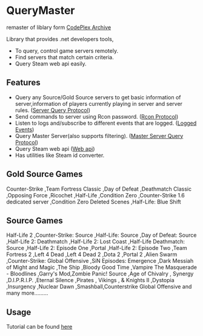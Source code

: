 # QueryMaster

remaster of liblary form [CodePlex Archive](https://archive.codeplex.com/?p=querymaster)

Library that provides .net developers tools,

* To query, control game servers remotely.
* Find servers that match certain criteria.
* Query Steam web api easily.

## Features

* Query any Source/Gold Source servers to get basic information of server,information of players currently playing in server and server rules. ([Server Query Protocol](https://developer.valvesoftware.com/wiki/Server_queries))
* Send commands to server using Rcon password. ([Rcon Protocol](https://developer.valvesoftware.com/wiki/Source_RCON_Protocol))
* Listen to logs and/subscribe to different events that are logged. ([Logged Events](https://developer.valvesoftware.com/wiki/HL_Log_Standard))
* Query Master Server(also supports filtering). ([Master Server Query Protocol](https://developer.valvesoftware.com/wiki/Master_Server_Query_Protocol))
* Query Steam web api ([Web api](http://steamcommunity.com/dev))
* Has utilities like Steam id converter.

## Gold Source Games

Counter-Strike ,Team Fortress Classic ,Day of Defeat ,Deathmatch Classic ,Opposing Force ,Ricochet ,Half-Life ,Condition Zero ,Counter-Strike 1.6 dedicated server ,Condition Zero Deleted Scenes ,Half-Life: Blue Shift

## Source Games

Half-Life 2 ,Counter-Strike: Source ,Half-Life: Source ,Day of Defeat: Source ,Half-Life 2: Deathmatch ,Half-Life 2: Lost Coast ,Half-Life Deathmatch: Source ,Half-Life 2: Episode One ,Portal ,Half-Life 2: Episode Two ,Team Fortress 2 ,Left 4 Dead ,Left 4 Dead 2 ,Dota 2 ,Portal 2 ,Alien Swarm ,Counter-Strike: Global Offensive ,SiN Episodes: Emergence ,Dark Messiah of Might and Magic ,The Ship ,Bloody Good Time ,Vampire The Masquerade - Bloodlines ,Garry's Mod,Zombie Panic! Source ,Age of Chivalry , Synergy ,D.I.P.R.I.P. ,Eternal Silence ,Pirates , Vikings , & Knights II ,Dystopia ,Insurgency ,Nuclear Dawn ,Smashball,Counterstrike Global Offensive and many more.........

## Usage
Tutorial can be found [here](https://codeplexarchive.org/projecttab/wiki/querymaster/Tutorial/)
